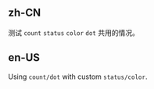 ## zh-CN

测试 `count` `status` `color` `dot` 共用的情况。

## en-US

Using `count/dot` with custom `status/color`.
